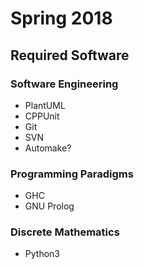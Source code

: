 # Spring 2018
## Required Software
### Software Engineering
- PlantUML
- CPPUnit
- Git
- SVN
- Automake?

### Programming Paradigms
- GHC
- GNU Prolog

### Discrete Mathematics
- Python3